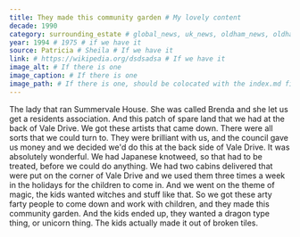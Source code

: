 ```yaml
---
title: They made this community garden # My lovely content
decade: 1990
category: surrounding_estate # global_news, uk_news, oldham_news, oldham_history, towers, surrounding_estate # Always exactly one category
year: 1994 # 1975 # if we have it
source: Patricia # Sheila # If we have it
link: # https://wikipedia.org/dsdsadsa # If we have it
image_alt: # If there is one
image_caption: # If there is one
image_path: # If there is one, should be colocated with the index.md file in the folder
---
```


The lady that ran Summervale House. She was called Brenda and she let us get a residents association. And this patch of spare land that we had at the back of Vale Drive. We got these artists that came down. There were all sorts that we could turn to. They were brilliant with us, and the council gave us money and we decided we'd do this at the back side of Vale Drive. It was absolutely wonderful. We had Japanese knotweed, so that had to be treated, before we could do anything. We had two cabins delivered that were put on the corner of Vale Drive and we used them three times a week in the holidays for the children to come in. And we went on the theme of magic, the kids wanted witches and stuff like that. So we got these arty farty people to come down and work with children, and they made this community garden. And the kids ended up, they wanted a dragon type thing, or unicorn thing. The kids actually made it out of broken tiles.